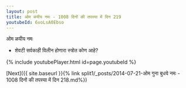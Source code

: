 ```yaml
---
layout: post
title: ओम ळयीय नमः - 1008 दिनों की तपस्या में दिन 219
youtubeId: 6voLsA0Ebso
---
```

 
 
 ओम ळयीय नमः  
 
 -  शेवटी सर्वकाही विलीन होणारा स्त्रोत कोण आहे? 
 
  
 
  
 
 
 
 
 
 


{% include youtubePlayer.html id=page.youtubeId %}
 
[Next]({{ site.baseurl }}{% link  split1/_posts/2014-07-21-ओम गुना बुधये नमः - 1008 दिनों की तपस्या में दिन 218.md%})
 
